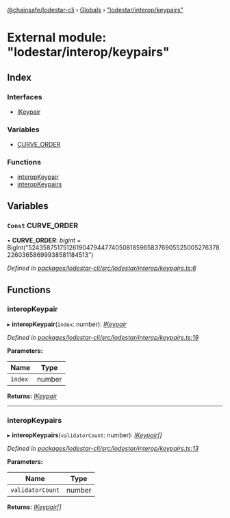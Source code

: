 [@chainsafe/lodestar-cli](../README.md) › [Globals](../globals.md) › ["lodestar/interop/keypairs"](_lodestar_interop_keypairs_.md)

# External module: "lodestar/interop/keypairs"

## Index

### Interfaces

* [IKeypair](../interfaces/_lodestar_interop_keypairs_.ikeypair.md)

### Variables

* [CURVE_ORDER](_lodestar_interop_keypairs_.md#const-curve_order)

### Functions

* [interopKeypair](_lodestar_interop_keypairs_.md#interopkeypair)
* [interopKeypairs](_lodestar_interop_keypairs_.md#interopkeypairs)

## Variables

### `Const` CURVE_ORDER

• **CURVE_ORDER**: *bigint* = BigInt("52435875175126190479447740508185965837690552500527637822603658699938581184513")

*Defined in [packages/lodestar-cli/src/lodestar/interop/keypairs.ts:6](https://github.com/ChainSafe/lodestar/blob/77c37bfb8/packages/lodestar-cli/src/lodestar/interop/keypairs.ts#L6)*

## Functions

###  interopKeypair

▸ **interopKeypair**(`index`: number): *[IKeypair](../interfaces/_lodestar_interop_keypairs_.ikeypair.md)*

*Defined in [packages/lodestar-cli/src/lodestar/interop/keypairs.ts:19](https://github.com/ChainSafe/lodestar/blob/77c37bfb8/packages/lodestar-cli/src/lodestar/interop/keypairs.ts#L19)*

**Parameters:**

Name | Type |
------ | ------ |
`index` | number |

**Returns:** *[IKeypair](../interfaces/_lodestar_interop_keypairs_.ikeypair.md)*

___

###  interopKeypairs

▸ **interopKeypairs**(`validatorCount`: number): *[IKeypair](../interfaces/_lodestar_interop_keypairs_.ikeypair.md)[]*

*Defined in [packages/lodestar-cli/src/lodestar/interop/keypairs.ts:13](https://github.com/ChainSafe/lodestar/blob/77c37bfb8/packages/lodestar-cli/src/lodestar/interop/keypairs.ts#L13)*

**Parameters:**

Name | Type |
------ | ------ |
`validatorCount` | number |

**Returns:** *[IKeypair](../interfaces/_lodestar_interop_keypairs_.ikeypair.md)[]*
